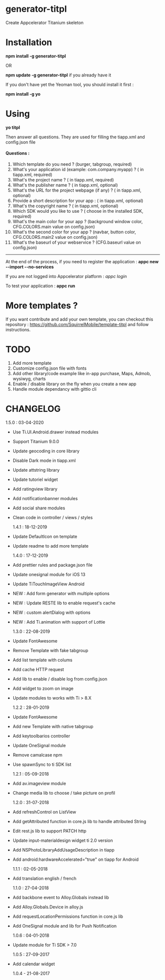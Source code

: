 # generator-titpl

Create Appcelerator Titanium skeleton

# Installation

**npm install -g generator-titpl**

OR

**npm update -g generator-titpl** if you already have it

If you don't have yet the Yeoman tool, you should install it first :

**npm install -g yo**

# Using

**yo titpl**

Then answer all questions. They are used for filling the tiapp.xml and config.json file

#### Questions :

1. Which template do you need ? (burger, tabgroup, required)
2. What's your application id (example: com.company.myapp) ? (<id> in tiapp.xml, required)
3. What's the project name ? (<name> in tiapp.xml, required)
4. What's the publisher name ? (<publisher> in tiapp.xml, optional)
5. What's the URL for the project webpage (if any) ? (<url> in tiapp.xml, optional)
6. Provide a short description for your app : (<description> in tiapp.xml, optional)
7. What's the copyright name ? (<copyright> in tiapp.xml, optional)
8. Which SDK would you like to use ? (<sdk-version> choose in the installed SDK, required)
9. What's the main color for your app ? (background window color, CFG.COLORS.main value on config.json)
10. What's the second color for your app ? (navbar, button color, CFG.COLORS.main2 value on config.json)
11. What's the baseurl of your webservice ? (CFG.baseurl value on config.json)

---

At the end of the process, if you need to register the application :
**appc new --import --no-services**

If you are not logged into Appcelerator platform :
_appc login_

To test your application :
**appc run**

# More templates ?

If you want contribute and add your own template, you can checkout this repository : https://github.com/SquirrelMobile/template-titpl and follow instructions.

# TODO

1. Add more template
2. Customize config.json file with fonts
3. Add other library/code example like in-app purchase, Maps, Admob, wysiwyg, charts
4. Enable / disable library on the fly when you create a new app
5. Handle module dependancy with gittio cli

# CHANGELOG

1.5.0 : 03-04-2020

- Use Ti.UI.Android.drawer instead modules
- Support Titanium 9.0.0
- Update geocoding in core library
- Disable Dark mode in tiapp.xml
- Update attstring library
- Update tutoriel widget
- Add ratingview library
- Add notificationbanner modules
- Add social share modules
- Clean code in controller / views / styles

  1.4.1 : 18-12-2019

- Update DefaultIcon on template
- Update readme to add more template

  1.4.0 : 17-12-2019

- Add prettier rules and package.json file
- Update onesignal module for iOS 13
- Update TiTouchImageView Android
- NEW : Add form generator with multiple options
- NEW : Update RESTE lib to enable request's cache
- NEW : custom alertDialog with options
- NEW : Add Ti.animation with support of Lottie

  1.3.0 : 22-08-2019

- Update FontAwesome
- Remove Template with fake tabgroup
- Add list template with colums
- Add cache HTTP request
- Add lib to enable / disable log from config.json
- Add widget to zoom on image
- Update modules to works with Ti > 8.X

  1.2.2 : 28-01-2019

- Update FontAwesome
- Add new Template with native tabgroup
- Add keytoolbarios controller
- Update OneSignal module
- Remove camalcase npm
- Use spawnSync to ti SDK list

  1.2.1 : 05-09-2018

- Add av.imageview module
- Change media lib to choose / take picture on profil

  1.2.0 : 31-07-2018

- Add refreshControl on ListView
- Add getAttributed function in core.js lib to handle attributed String
- Edit rest.js lib to support PATCH http
- Update input-materialdesign widget ti 2.0 version
- Add NSPhotoLibraryAddUsageDescription in tiapp
- Add android:hardwareAccelerated="true" on tiapp for Android

  1.1.1 : 02-05-2018

- Add translation english / french

  1.1.0 : 27-04-2018

- Add backbone event to Alloy.Globals instead lib
- Add Alloy.Globals.Device in alloy.js
- Add requestLocationPermissions function in core.js lib
- Add OneSignal module and lib for Push Notification

  1.0.6 : 04-01-2018

- Update module for Ti SDK > 7.0

  1.0.5 : 27-09-2017

- Add calendar widget

  1.0.4 - 21-08-2017
